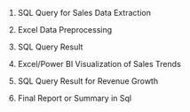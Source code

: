 1. SQL Query for Sales Data Extraction

2. Excel Data Preprocessing
   
3. SQL Query Result
   
4. Excel/Power BI Visualization of Sales Trends
 
5. SQL Query Result for Revenue Growth

6. Final Report or Summary in Sql
   
   
